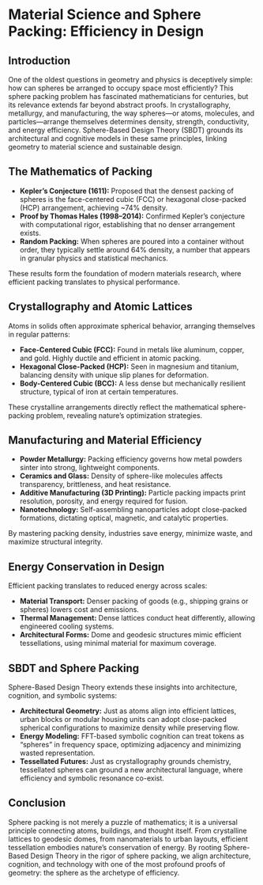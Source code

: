 Material Science and Sphere Packing: Efficiency in Design
=========================================================

Introduction
------------

One of the oldest questions in geometry and physics is deceptively simple: how can spheres be arranged to occupy space most efficiently? This sphere packing problem has fascinated mathematicians for centuries, but its relevance extends far beyond abstract proofs. In crystallography, metallurgy, and manufacturing, the way spheres—or atoms, molecules, and particles—arrange themselves determines density, strength, conductivity, and energy efficiency. Sphere-Based Design Theory (SBDT) grounds its architectural and cognitive models in these same principles, linking geometry to material science and sustainable design.

The Mathematics of Packing
-------------------------

- **Kepler’s Conjecture (1611):** Proposed that the densest packing of spheres is the face-centered cubic (FCC) or hexagonal close-packed (HCP) arrangement, achieving ~74% density.
- **Proof by Thomas Hales (1998–2014):** Confirmed Kepler’s conjecture with computational rigor, establishing that no denser arrangement exists.
- **Random Packing:** When spheres are poured into a container without order, they typically settle around 64% density, a number that appears in granular physics and statistical mechanics.

These results form the foundation of modern materials research, where efficient packing translates to physical performance.

Crystallography and Atomic Lattices
-----------------------------------

Atoms in solids often approximate spherical behavior, arranging themselves in regular patterns:

- **Face-Centered Cubic (FCC):** Found in metals like aluminum, copper, and gold. Highly ductile and efficient in atomic packing.
- **Hexagonal Close-Packed (HCP):** Seen in magnesium and titanium, balancing density with unique slip planes for deformation.
- **Body-Centered Cubic (BCC):** A less dense but mechanically resilient structure, typical of iron at certain temperatures.

These crystalline arrangements directly reflect the mathematical sphere-packing problem, revealing nature’s optimization strategies.

Manufacturing and Material Efficiency
-------------------------------------

- **Powder Metallurgy:** Packing efficiency governs how metal powders sinter into strong, lightweight components.
- **Ceramics and Glass:** Density of sphere-like molecules affects transparency, brittleness, and heat resistance.
- **Additive Manufacturing (3D Printing):** Particle packing impacts print resolution, porosity, and energy required for fusion.
- **Nanotechnology:** Self-assembling nanoparticles adopt close-packed formations, dictating optical, magnetic, and catalytic properties.

By mastering packing density, industries save energy, minimize waste, and maximize structural integrity.

Energy Conservation in Design
-----------------------------

Efficient packing translates to reduced energy across scales:

- **Material Transport:** Denser packing of goods (e.g., shipping grains or spheres) lowers cost and emissions.
- **Thermal Management:** Dense lattices conduct heat differently, allowing engineered cooling systems.
- **Architectural Forms:** Dome and geodesic structures mimic efficient tessellations, using minimal material for maximum coverage.

SBDT and Sphere Packing
-----------------------

Sphere-Based Design Theory extends these insights into architecture, cognition, and symbolic systems:

- **Architectural Geometry:** Just as atoms align into efficient lattices, urban blocks or modular housing units can adopt close-packed spherical configurations to maximize density while preserving flow.
- **Energy Modeling:** FFT-based symbolic cognition can treat tokens as “spheres” in frequency space, optimizing adjacency and minimizing wasted representation.
- **Tessellated Futures:** Just as crystallography grounds chemistry, tessellated spheres can ground a new architectural language, where efficiency and symbolic resonance co-exist.

Conclusion
----------

Sphere packing is not merely a puzzle of mathematics; it is a universal principle connecting atoms, buildings, and thought itself. From crystalline lattices to geodesic domes, from nanomaterials to urban layouts, efficient tessellation embodies nature’s conservation of energy. By rooting Sphere-Based Design Theory in the rigor of sphere packing, we align architecture, cognition, and technology with one of the most profound proofs of geometry: the sphere as the archetype of efficiency.

